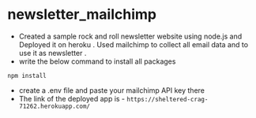 # newsletter_mailchimp
- Created a sample rock and roll newsletter website using node.js and Deployed it on heroku .
Used mailchimp to collect all email data and to use it as newsletter . 
- write the below command to install all packages 
```
npm install
```
- create a .env file and paste your mailchimp API key there
- The link of the deployed app is -
`https://sheltered-crag-71262.herokuapp.com/`

